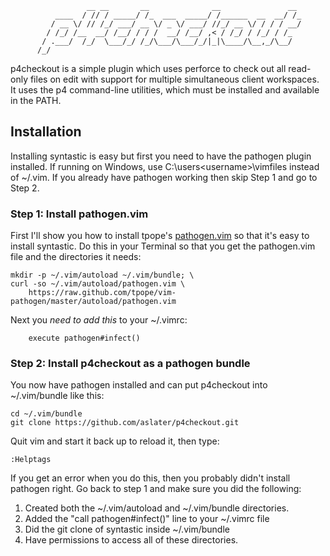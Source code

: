                      __ __       __              __               __ 
              ____  / // / _____/ /_  ___  _____/ /______  __  __/ /_
             / __ \/ // /_/ ___/ __ \/ _ \/ ___/ //_/ __ \/ / / / __/
            / /_/ /__  __/ /__/ / / /  __/ /__/ ,< / /_/ / /_/ / /_  
           / .___/  /_/  \___/_/ /_/\___/\___/_/|_|\____/\__,_/\__/  
          /_/                                                        
                                                                     
p4checkout is a simple plugin which uses perforce to check out all read-only
files on edit with support for multiple simultaneous client workspaces.  It
uses the p4 command-line utilities, which must be installed and available in
the PATH.

## Installation

Installing syntastic is easy but first you need to have the pathogen plugin installed.  If running on Windows, use C:\users\<username>\vimfiles instead of ~/.vim.  If you already have pathogen working then skip Step 1 and go to Step 2.

### Step 1: Install pathogen.vim

First I'll show you how to install tpope's [pathogen.vim](https://github.com/tpope/vim-pathogen) so that 
it's easy to install syntastic.  Do this in your Terminal so that you get the pathogen.vim file 
and the directories it needs:

    mkdir -p ~/.vim/autoload ~/.vim/bundle; \
    curl -so ~/.vim/autoload/pathogen.vim \
        https://raw.github.com/tpope/vim-pathogen/master/autoload/pathogen.vim

Next you *need to add this* to your ~/.vimrc:

        execute pathogen#infect()

### Step 2: Install p4checkout as a pathogen bundle

You now have pathogen installed and can put p4checkout into ~/.vim/bundle like this:

    cd ~/.vim/bundle
    git clone https://github.com/aslater/p4checkout.git

Quit vim and start it back up to reload it, then type:

    :Helptags

If you get an error when you do this, then you probably didn't install pathogen right.  Go back to
step 1 and make sure you did the following:

1. Created both the ~/.vim/autoload and ~/.vim/bundle directories.
2. Added the "call pathogen#infect()" line to your ~/.vimrc file
3. Did the git clone of syntastic inside ~/.vim/bundle
4. Have permissions to access all of these directories.
